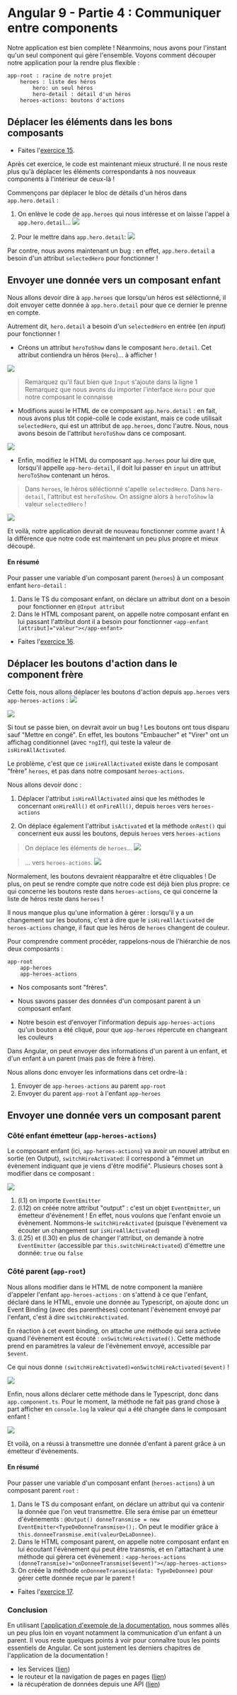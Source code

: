 # Angular 9 - Partie 4 : Communiquer entre components

Notre application est bien complète ! Néanmoins, nous avons pour l'instant qu'un seul component qui gère l'ensemble. Voyons comment découper notre application pour la rendre plus flexible :


```
app-root : racine de notre projet
    heroes : liste des héros
        hero: un seul héros
        hero-detail : détail d'un héros
    heroes-actions: boutons d'actions
```

## Déplacer les éléments dans les bons composants

- Faites l'[exercice 15](exercices.md#exercice-15).

Après cet exercice, le code est maintenant mieux structuré. Il ne nous reste plus qu'à déplacer les éléments correspondants à nos nouveaux components à l'intérieur de ceux-là !

Commençons par déplacer le bloc de détails d'un héros dans `app.hero.detail` :

1. On enlève le code de `app.heroes` qui nous intéresse et on laisse l'appel à `app.hero.detail`...
![](img/c0405.png)

2. Pour le mettre dans `app.hero.detail`:
![](img/c0406.png)

Par contre, nous avons maintenant un bug : en effet, `app.hero.detail` a besoin d'un attribut `selectedHero` pour fonctionner !

## Envoyer une donnée vers un composant enfant

Nous allons devoir dire à `app.heroes` que lorsqu'un héros est séléctionné, il doit envoyer cette donnée à `app.hero.detail` pour que ce dernier le prenne en compte.

Autrement dit, `hero.detail` a besoin d'un `selectedHero` en entrée (en *input*) pour fonctionner !

- Créons un attribut `heroToShow` dans le composant `hero.detail`. Cet attribut contiendra un héros (`Hero`)... à afficher !

![](img/c0407.png)

> Remarquez qu'il faut bien que `Input` s'ajoute dans la ligne 1
> Remarquez que nous avons du importer l'interface `Hero` pour que notre composant le connaisse

- Modifions aussi le HTML de ce composant `app.hero.detail` : en fait, nous avons plus tôt copié-collé le code existant, mais ce code utilisait `selectedHero`, qui est un attribut de `app.heroes`, donc l'autre. Nous, nous avons besoin de l'attribut `heroToShow` dans ce composant.

![](img/c0408.png)

- Enfin, modifiez le HTML du composant `app.heroes` pour lui dire que, lorsqu'il appelle `app-hero-detail`, il doit lui passer en `input` un attribut `heroToShow` contenant un héros.

> Dans `heroes`, le héros séléctionné s'apelle `selectedHero`.
> Dans `hero-detail`, l'attribut est `heroToShow`.
> On assigne alors à `heroToShow` la valeur `selectedHero` !

![](img/c0409.png)

Et voilà, notre application devrait de nouveau fonctionner comme avant ! À la différence que notre code est maintenant un peu plus propre et mieux découpé.

#### En résumé
Pour passer une variable d'un composant parent (`heroes`) à un composant enfant `hero-detail` :
1. Dans le TS du composant enfant, on déclare un attribut dont on a besoin pour fonctionner en `@Input attribut`
2. Dans le HTML composant parent, on appelle notre composant enfant en lui passant l'attribut dont il a besoin pour fonctionner `<app-enfant [attribut]="valeur"></app-enfant>`

- Faites l'[exercice 16](exercices.md#exercice-16).


## Déplacer les boutons d'action dans le component frère

Cette fois, nous allons déplacer les boutons d'action depuis `app.heroes` vers `app-heroes-actions` :
![](img/c0411.png)

![](img/c0410.png)

Si tout se passe bien, on devrait avoir un bug ! Les boutons ont tous disparu sauf "Mettre en congé". En effet, les boutons "Embaucher" et "Virer" ont  un affichag conditionnel (avec `*ngIf`), qui teste la valeur de `isHireAllActivated`.

Le problème, c'est que ce `isHireAllActivated` existe dans le composant "frère" `heroes`, et pas dans notre composant `heroes-actions`.

Nous allons devoir donc :

1. Déplacer l'attribut `isHireAllActivated` ainsi que les méthodes le concernant `onHireAll()` et `onFireAll()`, depuis `heroes` vers `heroes-actions`

2. On déplace également l'attribut `isActivated` et la méthode `onRest()` qui concernent eux aussi les boutons, depuis `heroes` vers `heroes-actions`


> On déplace les éléments de `heroes`...
![](img/c0412.png)

> ... vers `heroes-actions`.
![](img/c0413.png)

Normalement, les boutons devraient réapparaître et être cliquables ! De plus, on peut se rendre compte que notre code est déjà bien plus propre: ce qui concerne les boutons reste dans `heroes-actions`, ce qui concerne la liste de héros reste dans `heroes` !

Il nous manque plus qu'une information à gérer : lorsqu'il y a un changement sur les boutons, c'est à dire que le `isHireAllActivated` de `heroes-actions` change, il faut que les héros de `heroes` changent de couleur.

Pour comprendre comment procéder, rappelons-nous de l'hiérarchie de nos deux composants :

```
app-root
    app-heroes
    app-heroes-actions
```

- Nos composants sont "frères".
- Nous savons passer des données d'un composant parent à un composant enfant

- Notre besoin est d'envoyer l'information depuis `app-heroes-actions` qu'un bouton a été cliqué, pour que `app-heroes` répercute en changeant les couleurs

Dans Angular, on peut envoyer des informations d'un parent à un enfant, et d'un enfant à un parent (mais pas de frère à frère).

Nous allons donc envoyer les informations dans cet ordre-là :

1. Envoyer de `app-heroes-actions` au parent `app-root`
2. Envoyer du parent `app-root` à l'enfant `app-heroes`

## Envoyer une donnée vers un composant parent

### Côté enfant émetteur (`app-heroes-actions`)
Le composant enfant (ici, `app-heroes-actions`) va avoir un nouvel attribut en sortie (en Output), `switchHireActivated`: il correspond à "émmet un évènement indiquant que je viens d'être modifié". Plusieurs choses sont à modifier dans ce composant :

![](img/c0414.png)

1. (l.1) on importe `EventEmitter`
2. (l.12) on créée notre attribut "output" : c'est un objet `EventEmitter`, un émetteur d'évènement ! En effet, nous voulons que l'enfant envoie un évènement. Nommons-le `switchHireActivated` (puisque l'évènement va écouter un changement sur `isHireAllActivated`)
3. (l.25) et (l.30) en plus de changer l'attribut, on demande à notre `EventEmitter` (accessible  par `this.switchHireActivated`) d'émettre une donnée: `true` ou `false`

### Côté parent (`app-root`)

Nous allons modifier dans le HTML de notre component la manière d'appeler l'enfant `app-heroes-actions` : on s'attend à ce que l'enfant, déclaré dans le HTML, envoie une donnée au Typescript, on ajoute donc un Event Binding (avec des parenthèses) contenant l'évènement envoyé par l'enfant, c'est à dire `switchHireActivated`.

En réaction à cet event binding, on attache une méthode qui sera activée quand l'évènement est écouté : `onSwitchHireActivated()`. Cette méthode prend en paramètres la valeur de l'évènement envoyé, accessible par `$event`.

Ce qui nous donne `(switchHireActivated)=onSwitchHireActivated($event)` !

![](img/c0415.png)

Enfin, nous allons déclarer cette méthode dans le Typescript, donc dans `app.component.ts`. Pour le moment, la méthode ne fait pas grand chose à part afficher en `console.log` la valeur qui a été changée dans le composant enfant !

![](img/c0416.png)

Et voilà, on a réussi à transmettre une donnée d'enfant à parent grâce à un émetteur d'évènements.

#### En résumé
Pour passer une variable d'un composant enfant (`heroes-actions`) à un composant parent `root` :

1. Dans le TS du composant enfant, on déclare un attribut qui va contenir la donnée que l'on veut transmettre. Elle sera émise par un émetteur d'évènements : `@Output() donneTransmise = new EventEmitter<TypeDeDonneTransmise>();`. On peut le modifier grâce à `this.donneeTransmise.emit(valeurDeLaDonnee)`.
2. Dans le HTML composant parent, on appelle notre composant enfant en lui écoutant l'évènement qui peut être transmis, et en l'attachant à une méthode qui gèrera cet évènement : `<app-heroes-actions (donneTransmise)="onDonneeTransmise($event)"></app-heroes-actions>`
3. On créée la méthode `onDonneeTransmise(data: TypeDeDonnee)` pour gérer cette donnée reçue par le parent !

- Faites l'[exercice 17](exercices.md#exercice-17).


### Conclusion

En utilisant [l'application d'exemple de la documentation](https://angular.io/tutorial/), nous sommes allés un peu plus loin en voyant notamment la communication d'un enfant à un parent. Il vous reste quelques points à voir pour connaître tous les points essentiels de Angular. Ce sont justement les derniers chapitres de l'application de la documentation !

- les Services ([lien](https://angular.io/tutorial/toh-pt4))
- le routeur et la navigation de pages en pages ([lien](https://angular.io/tutorial/toh-pt5))
- la récupération de données depuis une API ([lien](https://angular.io/tutorial/toh-pt6))